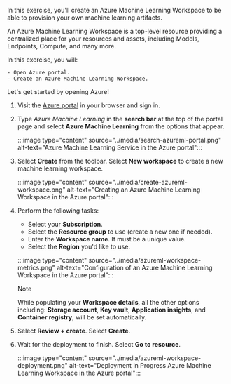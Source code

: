 <!-- markdownlint-disable MD041 -->

In this exercise, you'll create an Azure Machine Learning Workspace to be able to provision your own machine learning artifacts.

An Azure Machine Learning Workspace is a top-level resource providing a centralized place for your resources and assets, including Models, Endpoints, Compute, and many more.

In this exercise, you will:

    - Open Azure portal.
    - Create an Azure Machine Learning Workspace.

Let's get started by opening Azure!

1. Visit the [Azure portal](https://portal.azure.com) in your browser and sign in.

2. Type *Azure Machine Learning* in the **search bar** at the top of the portal page and select **Azure Machine Learning** from the options that appear.

    :::image type="content" source="../media/search-azureml-portal.png" alt-text="Azure Machine Learning Service in the Azure portal":::

3. Select **Create** from the toolbar. Select **New workspace** to create a new machine learning workspace.

    :::image type="content" source="../media/create-azureml-workspace.png" alt-text="Creating an Azure Machine Learning Workspace in the Azure portal":::

4. Perform the following tasks:
    - Select your **Subscription**.
    - Select the **Resource group** to use (create a new one if needed).
    - Enter the **Workspace name**. It must be a unique value.
    - Select the **Region** you'd like to use.

    :::image type="content" source="../media/azureml-workspace-metrics.png" alt-text="Configuration of an Azure Machine Learning Workspace in the Azure portal":::

    > [!NOTE]
    > While populating your **Workspace details**, all the other options including: **Storage account**, **Key vault**, **Application insights**, and **Container registry**, will be set automatically.

5. Select **Review + create**. Select **Create**.

6. Wait for the deployment to finish. Select **Go to resource**.

    :::image type="content" source="../media/azureml-workspace-deployment.png" alt-text="Deployment in Progress Azure Machine Learning Workspace in the Azure portal":::

